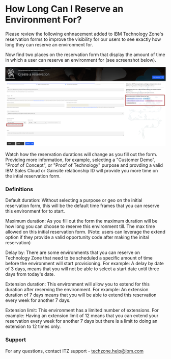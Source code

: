 # How Long Can I Reserve an Environment For? 

Please review the following enhnacement added to IBM Technology Zone's reservation forms to improve the visibility for our users to see exactly how long they can reserve an environment for. 


Now find two places on the reservation form that display the amount of time in which a user can reserve an environment for (see screenshot below). 

![reservation durations](Images/reservation_durations.png)


Watch how the reservation durations will change as you fill out the form. Providing more information, for example, selecting a "Customer Demo", "Proof of Concept", or "Proof of Technology" purpose and provding a valid IBM Sales Cloud or Gainsite relationship ID will provide you more time on the intial reservation form. 


### Definitions

Default duration: Without selecting a purpose or geo on the initial reservation form, this will be the default time frames that you can reserve this environment for to start. 

Maximum duration: As you fill out the form the maximum duration will be how long you can choose to reserve this environment till. The max time allowed on this initial reservation form. (Note: users can leverage the extend option if they provide a valid opportunity code after making the inital reservation)

Delay by: There are some environments that you can reserve on Technology Zone that need to be scheduled a specific amount of time before the environment will start provisioning. For example: A delay by date of 3 days, means that you will not be able to select a start date until three days from today's date. 

Extension duration: This environment will allow you to extend for this duration after reserving the environment. For example: An extension duration of 7 days means that you will be able to extend this reservation every week for another 7 days.

Extension limit: This environment has a limited number of extensions. For example: Having an extension limit of 12 means that you can extend your reservation every week for another 7 days but there is a limit to doing an extension to 12 times only. 


### Support

For any questions, contact ITZ support - techzone.help@ibm.com



